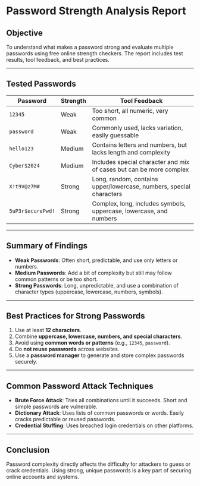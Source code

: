 # Password Strength Analysis Report

## Objective
To understand what makes a password strong and evaluate multiple passwords using free online strength checkers. The report includes test results, tool feedback, and best practices.

---

## Tested Passwords

| Password        | Strength | Tool Feedback                                                                 |
|-----------------|----------|--------------------------------------------------------------------------------|
| `12345`         | Weak     | Too short, all numeric, very common                                            |
| `password`      | Weak     | Commonly used, lacks variation, easily guessable                              |
| `hello123`      | Medium   | Contains letters and numbers, but lacks length and complexity                 |
| `Cyber$2024`    | Medium   | Includes special character and mix of cases but can be more complex           |
| `X!t9V@z7M#`    | Strong   | Long, random, contains upper/lowercase, numbers, special characters           |
| `5uP3r$ecurePwd!`| Strong  | Complex, long, includes symbols, uppercase, lowercase, and numbers            |

---

## Summary of Findings

- **Weak Passwords**: Often short, predictable, and use only letters or numbers.
- **Medium Passwords**: Add a bit of complexity but still may follow common patterns or be too short.
- **Strong Passwords**: Long, unpredictable, and use a combination of character types (uppercase, lowercase, numbers, symbols).

---

## Best Practices for Strong Passwords

1. Use at least **12 characters**.
2. Combine **uppercase, lowercase, numbers, and special characters**.
3. Avoid using **common words or patterns** (e.g., `12345`, `password`).
4. Do **not reuse passwords** across websites.
5. Use a **password manager** to generate and store complex passwords securely.

---

## Common Password Attack Techniques

- **Brute Force Attack**: Tries all combinations until it succeeds. Short and simple passwords are vulnerable.
- **Dictionary Attack**: Uses lists of common passwords or words. Easily cracks predictable or reused passwords.
- **Credential Stuffing**: Uses breached login credentials on other platforms.

---

## Conclusion

Password complexity directly affects the difficulty for attackers to guess or crack credentials. Using strong, unique passwords is a key part of securing online accounts and systems.
